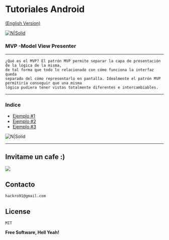 
# Tutoriales Android

[(English Version)]()  

[![N|Solid](https://engineering.naukri.com/wp-content/uploads/sites/19/2016/06/mvp_2.png)](https://github.com/TutorialesHackro/AndroidTutorials)


### MVP -Model View Presenter
----
    ¿Qué es el MVP? El patrón MVP permite separar la capa de presentación de la lógica de la misma,
    de tal forma que todo lo relacionado con cómo funciona la interfaz queda  
    separado del cómo representarlo en pantalla. Idealmente el patrón MVP permitiría conseguir que una misma  
    lógica pudiera tener vistas totalmente diferentes e intercambiables.
----

### Indice
  -  [Ejemplo #1](https://github.com/TutorialesHackro/AndroidTutorials/tree/master/%23AndroidTutorials_Dagger2/Dagger%201)
  -  [Ejemplo #2](https://github.com/TutorialesHackro/AndroidTutorials/tree/master/%23AndroidTutorials_MVP/%23AndroidTutorials%20%7C%20MVP%20%7C%20%232)
  -  [Ejemplo #3](https://github.com/TutorialesHackro/AndroidTutorials/tree/master/%23AndroidTutorials_MVP/%23AndroidTutorials%20%7C%20MVP%20%7C%20%233)




![N|Solid](http://cebronx.org/wp-content/uploads/2015/10/en-construccion_banner-608x227.jpg)



----



## Invitame un cafe :)
[![](https://www.paypalobjects.com/en_US/i/btn/btn_donateCC_LG.gif)](https://www.paypal.com/cgi-bin/webscr?cmd=_s-xclick&hosted_button_id=8Z684VNGVFSJA)


## Contacto ##
    hackro91@gmail.com

License
----
    MIT

**Free Software, Hell Yeah!**
